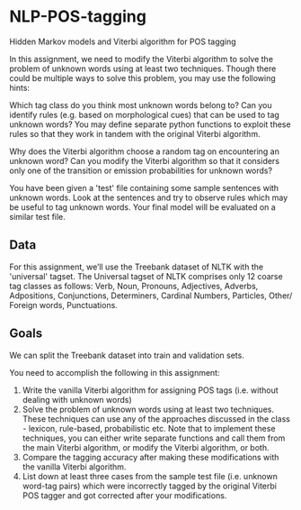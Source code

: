 # NLP-POS-tagging
Hidden Markov models and Viterbi algorithm for POS tagging

In this assignment, we need to modify the Viterbi algorithm to solve the problem of unknown words using at least two techniques. Though there could be multiple ways to solve this problem, you may use the following hints:

Which tag class do you think most unknown words belong to? Can you identify rules (e.g. based on morphological cues) that can be used to tag unknown words? You may define separate python functions to exploit these rules so that they work in tandem with the original Viterbi algorithm.

Why does the Viterbi algorithm choose a random tag on encountering an unknown word? Can you modify the Viterbi algorithm so that it considers only one of the transition or emission probabilities for unknown words?
 
You have been given a 'test' file containing some sample sentences with unknown words. Look at the sentences and try to observe rules which may be useful to tag unknown words. Your final model will be evaluated on a similar test file.

## Data
For this assignment, we’ll use the Treebank dataset of NLTK with the 'universal' tagset. The Universal tagset of NLTK comprises only 12 coarse tag classes as follows: Verb, Noun, Pronouns, Adjectives, Adverbs, Adpositions, Conjunctions, Determiners, Cardinal Numbers, Particles, Other/ Foreign words, Punctuations.

## Goals
We can split the Treebank dataset into train and validation sets. 

You need to accomplish the following in this assignment:

1. Write the vanilla Viterbi algorithm for assigning POS tags (i.e. without dealing with unknown words) 
2. Solve the problem of unknown words using at least two techniques. These techniques can use any of the approaches discussed in the class - lexicon, rule-based, probabilistic etc. Note that to implement these techniques, you can either write separate functions and call them from the main Viterbi algorithm, or modify the Viterbi algorithm, or both.
3. Compare the tagging accuracy after making these modifications with the vanilla Viterbi algorithm.
4. List down at least three cases from the sample test file (i.e. unknown word-tag pairs) which were incorrectly tagged by the original Viterbi POS tagger and got corrected after your modifications.
